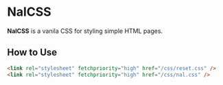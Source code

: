 # NalCSS

**NalCSS** is a vanila CSS for styling simple HTML pages.

## How to Use

```html
<link rel="stylesheet" fetchpriority="high" href="/css/reset.css" />
<link rel="stylesheet" fetchpriority="high" href="/css/nal.css" />
```
